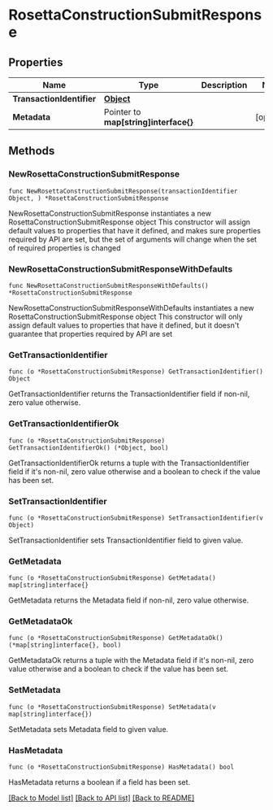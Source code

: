 # RosettaConstructionSubmitResponse

## Properties

Name | Type | Description | Notes
------------ | ------------- | ------------- | -------------
**TransactionIdentifier** | [**Object**](Object.md) |  | 
**Metadata** | Pointer to **map[string]interface{}** |  | [optional] 

## Methods

### NewRosettaConstructionSubmitResponse

`func NewRosettaConstructionSubmitResponse(transactionIdentifier Object, ) *RosettaConstructionSubmitResponse`

NewRosettaConstructionSubmitResponse instantiates a new RosettaConstructionSubmitResponse object
This constructor will assign default values to properties that have it defined,
and makes sure properties required by API are set, but the set of arguments
will change when the set of required properties is changed

### NewRosettaConstructionSubmitResponseWithDefaults

`func NewRosettaConstructionSubmitResponseWithDefaults() *RosettaConstructionSubmitResponse`

NewRosettaConstructionSubmitResponseWithDefaults instantiates a new RosettaConstructionSubmitResponse object
This constructor will only assign default values to properties that have it defined,
but it doesn't guarantee that properties required by API are set

### GetTransactionIdentifier

`func (o *RosettaConstructionSubmitResponse) GetTransactionIdentifier() Object`

GetTransactionIdentifier returns the TransactionIdentifier field if non-nil, zero value otherwise.

### GetTransactionIdentifierOk

`func (o *RosettaConstructionSubmitResponse) GetTransactionIdentifierOk() (*Object, bool)`

GetTransactionIdentifierOk returns a tuple with the TransactionIdentifier field if it's non-nil, zero value otherwise
and a boolean to check if the value has been set.

### SetTransactionIdentifier

`func (o *RosettaConstructionSubmitResponse) SetTransactionIdentifier(v Object)`

SetTransactionIdentifier sets TransactionIdentifier field to given value.


### GetMetadata

`func (o *RosettaConstructionSubmitResponse) GetMetadata() map[string]interface{}`

GetMetadata returns the Metadata field if non-nil, zero value otherwise.

### GetMetadataOk

`func (o *RosettaConstructionSubmitResponse) GetMetadataOk() (*map[string]interface{}, bool)`

GetMetadataOk returns a tuple with the Metadata field if it's non-nil, zero value otherwise
and a boolean to check if the value has been set.

### SetMetadata

`func (o *RosettaConstructionSubmitResponse) SetMetadata(v map[string]interface{})`

SetMetadata sets Metadata field to given value.

### HasMetadata

`func (o *RosettaConstructionSubmitResponse) HasMetadata() bool`

HasMetadata returns a boolean if a field has been set.


[[Back to Model list]](../README.md#documentation-for-models) [[Back to API list]](../README.md#documentation-for-api-endpoints) [[Back to README]](../README.md)


